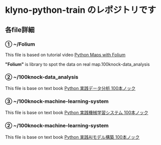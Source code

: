 # klyno-python-train のレポジトリです

## 各file詳細

### **① ~/Folium**

This file is based on tutorial video [Python Maps with Folium](https://www.youtube.com/watch?v=t9Ed5QyO7qY)

**"Folium"** is library to spot the data on real map.100knock-data_analysis

### **② ~/100knock-data_analysis**

This file is base on text book [Python 実践データ分析 100本ノック](https://amzn.asia/d/aq459kP)

### **③ ~/100knock-machine-learning-system**

This file is base on text book [Python 実践機械学習システム 100本ノック](https://amzn.asia/d/d3bhRO7)

### **② ~/100knock-machine-learning-system**

This file is base on text book [Python 実践AIモデル構築 100本ノック](https://amzn.asia/d/3FOjn4k)

